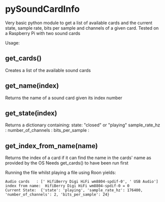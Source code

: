 # pySoundCardInfo
Very basic python module to get a list of available cards and the current state, sample rate, bits per sample and channels of a given card.
Tested on a Raspberry Pi with two sound cards

Usage:

## get_cards()
Creates a list of the available sound cards

## get_name(index)
Returns the name of a sound card given its index number

## get_state(index)
Returns a dictionary containing:
state:  "closed" or "playing"
sample_rate_hz :
number_of_channels :
bits_per_sample :

## get_index_from_name(name)
Returns the index of a card if it can find the name in the cards' name as provided by the OS
Needs get_cards() to have been run first


Running the file whilst playing a file using Roon yields:

```
Audio cards   : [' HifiBerry Digi HiFi wm8804-spdif-0', ' USB Audio']
index from name:  HifiBerry Digi HiFi wm8804-spdif-0 = 0
Current State:  {'state': 'playing', 'sample_rate_hz': 176400, 'number_of_channels': 2, 'bits_per_sample': 24} 
```
